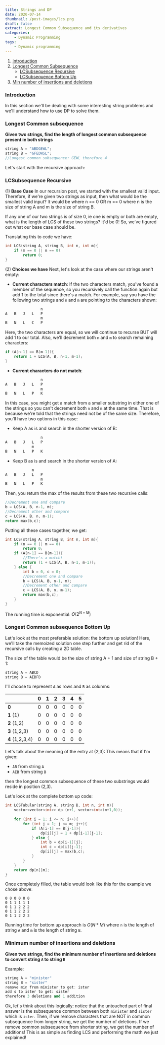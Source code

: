```yaml
---
title: Strings and DP
date: 2020-07-14
thumbnail: /post-images/lcs.png
draft: false
extract: Longest Common Subsequence and its derivatives
categories: 
    - Dynamic Programming
tags:
    - Dynamic programming
---
```


1. [Introduction](#introduction)
2. [Longest Common Subsequence](#longest-common-subsequence)
    * [LCSubsequence Recursive](#lcsubsequence-recursive)
    * [LCSubsequence Bottom Up](#longest-common-subsequence-bottom-up)
3. [Min number of insertions and deletions](#minimum-number-of-insertions-and-deletions)

### Introduction

In this section we'll be dealing with some interesting string problems and we'll understand how to use DP to solve them. 

### Longest Common subsequence
**Given two strings, find the length of longest common subsequence present in both strings**

```cpp
string A = "ABDGEWL";
string B = "GFEDWSL";
//Longest common subsequence: GEWL therefore 4
```
Let's start with the recursive approach:

### LCSubsequence Recursive

(1) **Base Case**
In our recursion post, we started with the smallest valid input. Therefore, if we're given two strings as input, then what would be the smallest valid input? It would be where n == 0 OR m == 0 where n is the size of string A and m is the size of string B.

If any one of our two strings is of size 0, ie one is empty or both are empty, what is the length of LCS of these two strings? It'd be 0! So, we've figured out what our base case should be.

Translating this to code we have:

```cpp
int LCS(string A, string B, int n, int m){
    if (m == 0 || n == 0)
        return 0;
}
```

(2) **Choices we have**
Next, let's look at the case where our strings aren't empty:
* **Current characters match**:
If the two characters match, you've found a member of the sequence, so you recursively call the function again but add 1 to the total since there's a match. For example, say you have the following two strings and `n` and `m` are pointing to the characters shown:

```cpp
                n
A   B   J   L   P
                m
B   N   L   C   P
```

Here, the two characters are equal, so we will continue to recurse BUT will add 1 to our total. Also, we'll decrement both `n` and `m` to search remaining characters:

```cpp
if (A[n-1] == B[m-1]){
    return 1 + LCS(A, B, n-1, m-1); 
}
```

* **Current characters do not match**:

```cpp
                n
A   B   J   L   P
                m
B   N   L   P   K
```

In this case, you might get a match from a smaller substring in either one of the strings so you can't decrement both `n` and `m` at the same time. That is because we're told that the strings need not be of the same size. Therefore, you'll have two options in this case:

- Keep A as is and search in the shorter version of B:

```cpp
                n
A   B   J   L   P
            m
B   N   L   P   K
```

- Keep B as is and search in the shorter version of A:

```cpp
            n
A   B   J   L   P
                m
B   N   L   P   K
```

Then, you return the max of the results from these two recursive calls:

```cpp
//Decrement one and compare
b = LCS(A, B, n-1, m);
//Decrement other and compare
c = LCS(A, B, n, m-1);
return max(b,c);
```

Putting all these cases together, we get:

```cpp {numberLines: true}
int LCS(string A, string B, int n, int m){
    if (n == 0 || m == 0)
        return 0;
    if (A[n-1] == B[m-1]){
        //There's a match!
        return (1 + LCS(A, B, n-1, m-1));
    } else {
        int b = 0, c = 0;
        //Decrement one and compare
        b = LCS(A, B, n-1, m);
        //Decrement other and compare
        c = LCS(A, B, n, m-1);
        return max(b,c);
    }
}
```

The running time is exponential: $O(2^{N+M})$

### Longest Common subsequence Bottom Up

Let's look at the most preferable solution: the bottom up solution! Here, we'll take the memoized solution one step further and get rid of the recursive calls by creating a 2D table. 

The size of the table would be the size of string A + 1 and size of string B + 1:

```cpp
string A = ABCD
string B = AEBFD
```

I'll choose to represent `A` as rows and `B` as columns:

|  | **0** | **1** | **2** | **3** | **4** | **5** |
| -- | -- | -- | -- | -- | -- | -- |
| **0** | 0 | 0 | 0 | 0 | 0 | 0 | 0 | 0 |
| **1** (1) | 0 | 0 | 0 | 0 | 0 | 0 | 0 | 0 |
| **2** (1,2) | 0 | 0 | 0 | 0 | 0 | 0 | 0 | 0 |
| **3** (1,2,3) | 0 | 0 | 0 | 0 | 0 | 0 | 0 | 0 | 
| **4** (1,2,3,4) | 0 | 0 | 0 | 0 | 0 | 0 | 0 | 0 |

Let's talk about the meaning of the entry at (2,3): This means that if I'm given:
- `AB` from string `A`
- `AEB` from string `B`

then the longest common subsequence of these two substrings would reside in position (2,3).

Let's look at the complete bottom up code:

```cpp
int LCSTabular(string A, string B, int n, int m){
    vector<vector<int>> dp (n+1, vector<int>(m+1,0));
    
    for (int i = 1; i <= n; i++){
        for (int j = 1; j <= m; j++){
            if (A[i-1] == B[j-1]){
                dp[i][j] = 1 + dp[i-1][j-1];
            } else {
                int b = dp[i-1][j];
                int c = dp[i][j-1];
                dp[i][j] = max(b,c);
            }
        }
    }
    return dp[n][m];
}
```

Once completely filled, the table would look like this for the example we chose above:

```text
0 0 0 0 0 0 
0 1 1 1 1 1 
0 1 1 2 2 2 
0 1 1 2 2 2 
0 1 1 2 2 3
```

Running time for bottom up approach is $O(N*M)$ where `n` is the length of string `A` and `m` is the length of string `B`.

### Minimum number of insertions and deletions
**Given two strings, find the minimum number of insertions and deletions to convert string `A` to string `B`**

Example:

```cpp
string A = "minister"
string B = "sister"
remove min from minister to get: ister
add s to ister to get: sister
therefore 3 deletions and 1 addition
```

Ok, let's think about this logically: notice that the untouched part of final answer is the subsequence common between both `minister` and `sister` which is `ister`. Then, if we remove characters that are NOT in common subsequence from longer string, we get the number of deletions. If we remove common subsequence from shorter string, we get the number of additions! This is as simple as finding LCS and performing the math we just explained!